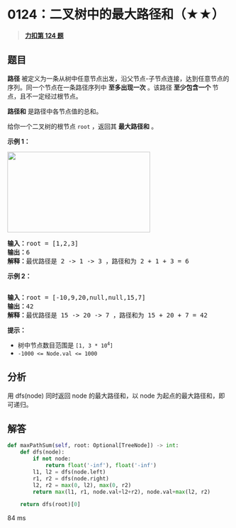 # 0124：二叉树中的最大路径和（★★）


> <u>**[力扣第 124 题](https://leetcode.cn/problems/binary-tree-maximum-path-sum/)**</u>

## 题目

<p><strong>路径</strong> 被定义为一条从树中任意节点出发，沿父节点-子节点连接，达到任意节点的序列。同一个节点在一条路径序列中 <strong>至多出现一次</strong> 。该路径<strong> 至少包含一个 </strong>节点，且不一定经过根节点。</p>

<p><strong>路径和</strong> 是路径中各节点值的总和。</p>

<p>给你一个二叉树的根节点 <code>root</code> ，返回其 <strong>最大路径和</strong> 。</p>



<p><strong>示例 1：</strong></p>
<img alt="" src="https://assets.leetcode.com/uploads/2020/10/13/exx1.jpg" style="width: 322px; height: 182px;" />
<pre>
<strong>输入：</strong>root = [1,2,3]
<strong>输出：</strong>6
<strong>解释：</strong>最优路径是 2 -> 1 -> 3 ，路径和为 2 + 1 + 3 = 6</pre>

<p><strong>示例 2：</strong></p>
<img alt="" src="https://assets.leetcode.com/uploads/2020/10/13/exx2.jpg" />
<pre>
<strong>输入：</strong>root = [-10,9,20,null,null,15,7]
<strong>输出：</strong>42
<strong>解释：</strong>最优路径是 15 -> 20 -> 7 ，路径和为 15 + 20 + 7 = 42
</pre>



<p><strong>提示：</strong></p>

<ul>
<li>树中节点数目范围是 <code>[1, 3 * 10<sup>4</sup>]</code></li>
<li><code>-1000 <= Node.val <= 1000</code></li>
</ul>


## 分析

用 dfs(node) 同时返回 node 的最大路径和，以 node 为起点的最大路径和，即可递归。

## 解答

```python
def maxPathSum(self, root: Optional[TreeNode]) -> int:
    def dfs(node):
        if not node:
            return float('-inf'), float('-inf')
        l1, l2 = dfs(node.left)
        r1, r2 = dfs(node.right)
        l2, r2 = max(0, l2), max(0, r2)
        return max(l1, r1, node.val+l2+r2), node.val+max(l2, r2)

    return dfs(root)[0]
```
84 ms





